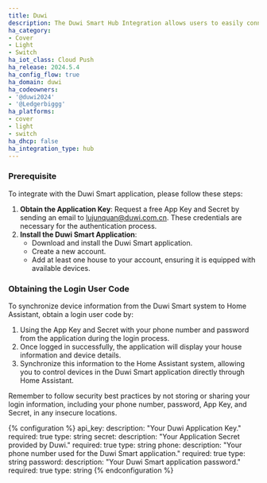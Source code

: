 ```yaml
---
title: Duwi
description: The Duwi Smart Hub Integration allows users to easily connect and manage their Duwi Smart devices directly from Home Assistant. Control, monitor, and automate your Duwi Smart-enabled devices like lights, switches, and covers. Simplify your home automation tasks with the Duwi Smart Hub Integration.
ha_category:
- Cover
- Light
- Switch
ha_iot_class: Cloud Push
ha_release: 2024.5.4
ha_config_flow: true
ha_domain: duwi
ha_codeowners:
- '@duwi2024'
- '@Ledgerbiggg'
ha_platforms:
- cover
- light
- switch
ha_dhcp: false
ha_integration_type: hub
---
```


### Prerequisite

To integrate with the Duwi Smart application, please follow these steps:

1. **Obtain the Application Key**: Request a free App Key and Secret by sending an email to [lujunquan@duwi.com.cn](mailto:lujunquan@duwi.com.cn). These credentials are necessary for the authentication process.
2. **Install the Duwi Smart Application**:
   - Download and install the Duwi Smart application.
   - Create a new account.
   - Add at least one house to your account, ensuring it is equipped with available devices.


### Obtaining the Login User Code

To synchronize device information from the Duwi Smart system to Home Assistant, obtain a login user code by:

1. Using the App Key and Secret with your phone number and password from the application during the login process.
2. Once logged in successfully, the application will display your house information and device details.
3. Synchronize this information to the Home Assistant system, allowing you to control devices in the Duwi Smart application directly through Home Assistant.

Remember to follow security best practices by not storing or sharing your login information, including your phone number, password, App Key, and Secret, in any insecure locations.

{% configuration %}
api_key:
  description: "Your Duwi Application Key."
  required: true
  type: string
secret:
  description: "Your Application Secret provided by Duwi."
  required: true
  type: string
phone:
  description: "Your phone number used for the Duwi Smart application."
  required: true
  type: string
password:
  description: "Your Duwi Smart application password."
  required: true
  type: string
{% endconfiguration %}